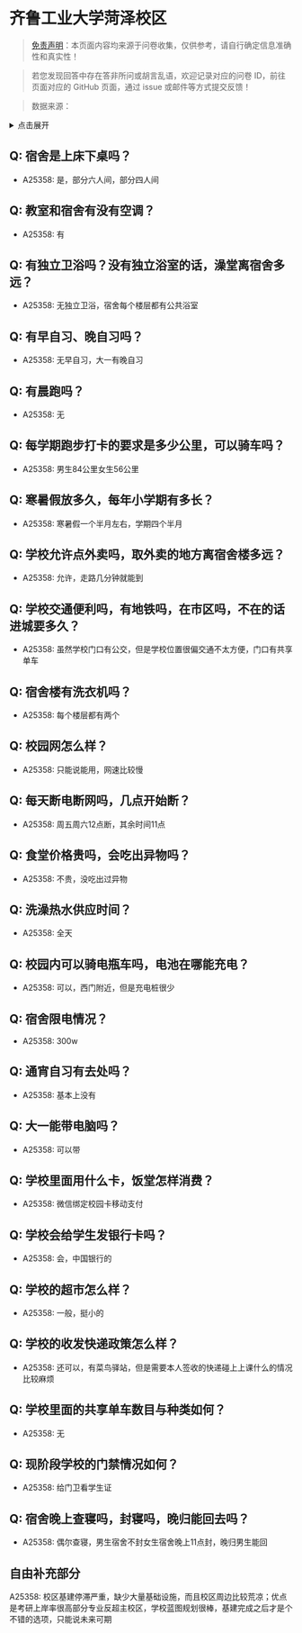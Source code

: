 # 齐鲁工业大学菏泽校区

> [免责声明](https://colleges.chat/#_3)：本页面内容均来源于问卷收集，仅供参考，请自行确定信息准确性和真实性！

> 若您发现回答中存在答非所问或胡言乱语，欢迎记录对应的问卷 ID，前往页面对应的 GitHub 页面，通过 issue 或邮件等方式提交反馈！

> 数据来源：

<details><summary>点击展开</summary>
<ul>
<li>A25358: 匿名 (2024 年 06 月)</li>
</ul>
</details>

## Q: 宿舍是上床下桌吗？

- A25358: 是，部分六人间，部分四人间

## Q: 教室和宿舍有没有空调？

- A25358: 有

## Q: 有独立卫浴吗？没有独立浴室的话，澡堂离宿舍多远？

- A25358: 无独立卫浴，宿舍每个楼层都有公共浴室

## Q: 有早自习、晚自习吗？

- A25358: 无早自习，大一有晚自习

## Q: 有晨跑吗？

- A25358: 无

## Q: 每学期跑步打卡的要求是多少公里，可以骑车吗？

- A25358: 男生84公里女生56公里

## Q: 寒暑假放多久，每年小学期有多长？

- A25358: 寒暑假一个半月左右，学期四个半月

## Q: 学校允许点外卖吗，取外卖的地方离宿舍楼多远？

- A25358: 允许，走路几分钟就能到

## Q: 学校交通便利吗，有地铁吗，在市区吗，不在的话进城要多久？

- A25358: 虽然学校门口有公交，但是学校位置很偏交通不太方便，门口有共享单车

## Q: 宿舍楼有洗衣机吗？

- A25358: 每个楼层都有两个

## Q: 校园网怎么样？

- A25358: 只能说能用，网速比较慢

## Q: 每天断电断网吗，几点开始断？

- A25358: 周五周六12点断，其余时间11点

## Q: 食堂价格贵吗，会吃出异物吗？

- A25358: 不贵，没吃出过异物

## Q: 洗澡热水供应时间？

- A25358: 全天

## Q: 校园内可以骑电瓶车吗，电池在哪能充电？

- A25358: 可以，西门附近，但是充电桩很少

## Q: 宿舍限电情况？

- A25358: 300w

## Q: 通宵自习有去处吗？

- A25358: 基本上没有

## Q: 大一能带电脑吗？

- A25358: 可以带

## Q: 学校里面用什么卡，饭堂怎样消费？

- A25358: 微信绑定校园卡移动支付

## Q: 学校会给学生发银行卡吗？

- A25358: 会，中国银行的

## Q: 学校的超市怎么样？

- A25358: 一般，挺小的

## Q: 学校的收发快递政策怎么样？

- A25358: 还可以，有菜鸟驿站，但是需要本人签收的快递碰上上课什么的情况比较麻烦

## Q: 学校里面的共享单车数目与种类如何？

- A25358: 无

## Q: 现阶段学校的门禁情况如何？

- A25358: 给门卫看学生证

## Q: 宿舍晚上查寝吗，封寝吗，晚归能回去吗？

- A25358: 偶尔查寝，男生宿舍不封女生宿舍晚上11点封，晚归男生能回

## 自由补充部分

A25358: 校区基建停滞严重，缺少大量基础设施，而且校区周边比较荒凉；优点是考研上岸率很高部分专业反超主校区，学校蓝图规划很棒，基建完成之后才是个不错的选项，只能说未来可期